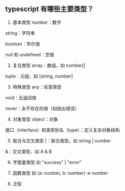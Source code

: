 ## typescript 有哪些主要类型？
1. 基本类型
number：数字

string：字符串

boolean：布尔值

null 和 undefined：空值

2. 复合类型
array：数组，如 number[]

tuple：元组，如 [string, number]

3. 特殊类型
any：任意类型

void：无返回值

never：永不存在的值（如抛出错误）

4. 对象类型
object：对象

接口（interface）和类型别名（type）：定义复杂对象结构

5. 联合与交叉类型
|：联合类型，如 string | number

&：交叉类型，如 A & B

6. 字面量类型
如 "success" | "error"

7. 函数类型
如 (a: number, b: number) => number

8. 泛型
<!-- 如 Array<T> -->

